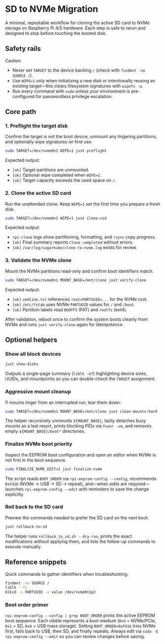 # SD to NVMe Migration

A minimal, repeatable workflow for cloning the active SD card to NVMe storage on
Raspberry Pi 4/5 hardware. Each step is safe to rerun and designed to stop
before touching the booted disk.

## Safety rails

> [!CAUTION]
> * Never set `TARGET` to the device backing `/` (check with `findmnt -no SOURCE /`).
> * Use `WIPE=1` only when initializing a new disk or intentionally reusing an
>   existing target—this clears filesystem signatures with `wipefs -a`.
> * Run every command with `sudo` unless your environment is pre-configured for
>   passwordless privilege escalation.

## Core path

### 1. Preflight the target disk

Confirm the target is not the boot device, unmount any lingering partitions, and
optionally wipe signatures on first use.

```bash
sudo TARGET=/dev/nvme0n1 WIPE=1 just preflight
```

Expected output:

- `[ok]` Target partitions are unmounted.
- `[ok]` Optional wipe completed when `WIPE=1`.
- `[ok]` Target capacity exceeds the used space on `/`.

### 2. Clone the active SD card

Run the unattended clone. Keep `WIPE=1` set the first time you prepare a fresh
disk.

```bash
sudo TARGET=/dev/nvme0n1 WIPE=1 just clone-ssd
```

Expected output:

- `rpi-clone` logs show partitioning, formatting, and `rsync` copy progress.
- `[ok]` Final summary reports `Clone completed` without errors.
- `[ok]` `/var/log/sugarkube/clone-to-nvme.log` exists for review.

### 3. Validate the NVMe clone

Mount the NVMe partitions read-only and confirm boot identifiers match.

```bash
sudo TARGET=/dev/nvme0n1 MOUNT_BASE=/mnt/clone just verify-clone
```

Expected output:

- `[ok]` `cmdline.txt` references `root=PARTUUID=...` for the NVMe root.
- `[ok]` `/etc/fstab` uses NVMe `PARTUUID` values for `/` and `/boot`.
- `[ok]` Partition labels read `BOOTFS` (FAT) and `rootfs` (ext4).

After validation, reboot once to confirm the system boots cleanly from NVMe and
runs `just verify-clone` again for idempotence.

## Optional helpers

### Show all block devices

```bash
just show-disks
```

Outputs a single-page summary (`lsblk -e7`) highlighting device sizes, UUIDs,
and mountpoints so you can double-check the `TARGET` assignment.

### Aggressive mount cleanup

If mounts linger from an interrupted run, tear them down:

```bash
sudo TARGET=/dev/nvme0n1 MOUNT_BASE=/mnt/clone just clean-mounts-hard
```

The helper recursively unmounts `${MOUNT_BASE}`, lazily detaches busy mounts as a
last resort, prints blocking PIDs via `fuser -vm`, and removes empty
`${MOUNT_BASE}/boot*` directories.

### Finalize NVMe boot priority

Inspect the EEPROM boot configuration and open an editor when NVMe is not first
in the boot sequence.

```bash
sudo FINALIZE_NVME_EDIT=1 just finalize-nvme
```

The script reads `BOOT_ORDER` via `rpi-eeprom-config --config`, recommends
`0xF416` (NVMe → USB → SD → repeat), and—when edits are required—launches
`rpi-eeprom-config --edit` with reminders to save the change explicitly.

### Roll back to the SD card

Preview the commands needed to prefer the SD card on the next boot:

```bash
just rollback-to-sd
```

The helper runs `rollback_to_sd.sh --dry-run`, prints the exact modifications
without applying them, and lists the follow-up commands to execute manually.

## Reference snippets

Quick commands to gather identifiers when troubleshooting:

```bash
findmnt -no SOURCE /
lsblk --fs
blkid -s PARTUUID -o value /dev/nvme0n1p2
```

### Boot order primer

`rpi-eeprom-config --config | grep BOOT_ORDER` prints the active EEPROM boot
sequence. Each nibble represents a boot medium (`0x4` = NVMe/PCIe, `0x1` = SD,
`0x6` = USB mass storage). Setting `BOOT_ORDER=0xF416` tries NVMe first, falls
back to USB, then SD, and finally repeats. Always edit via `sudo -E
rpi-eeprom-config --edit` so you can review changes before saving.
